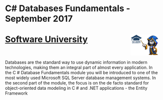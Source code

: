 # C# Databases Fundamentals - September 2017 <br/> <br/> [Software University](http://www.softuni.bg) <img align="right" width="18%" src="/misc/softuni-code-wizard.png">
<br/>

Databases are the standard way to use dynamic information in modern technologies, making them an integral part of almost every application. In the C # Database Fundamentals module you will be introduced to one of the most widely used Microsoft SQL Server database management systems. In the second part of the module, the focus is on the de facto standard for object-oriented data modeling in C # and .NET applications - the Entity Framework
